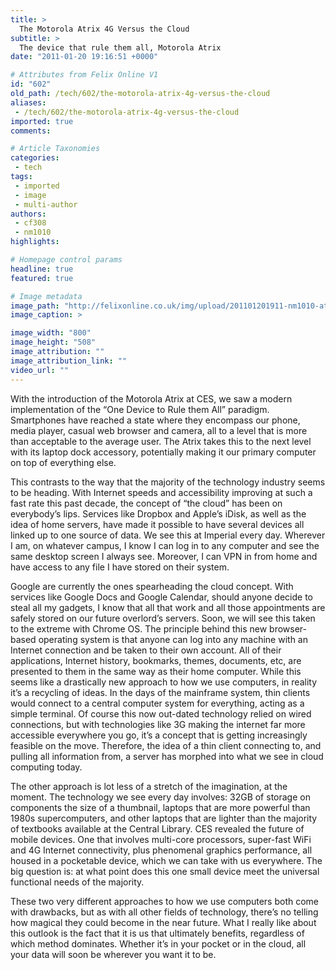 ```yaml
---
title: >
  The Motorola Atrix 4G Versus the Cloud
subtitle: >
  The device that rule them all, Motorola Atrix
date: "2011-01-20 19:16:51 +0000"

# Attributes from Felix Online V1
id: "602"
old_path: /tech/602/the-motorola-atrix-4g-versus-the-cloud
aliases:
 - /tech/602/the-motorola-atrix-4g-versus-the-cloud
imported: true
comments:

# Article Taxonomies
categories:
 - tech
tags:
 - imported
 - image
 - multi-author
authors:
 - cf308
 - nm1010
highlights:

# Homepage control params
headline: true
featured: true

# Image metadata
image_path: "http://felixonline.co.uk/img/upload/201101201911-nm1010-atrixlap.jpg"
image_caption: >

image_width: "800"
image_height: "508"
image_attribution: ""
image_attribution_link: ""
video_url: ""
---
```


With the introduction of the Motorola Atrix at CES, we saw a modern implementation of the “One Device to Rule them All” paradigm. Smartphones have reached a state where they encompass our phone, media player, casual web browser and camera, all to a level that is more than acceptable to the average user. The Atrix takes this to the next level with its laptop dock accessory, potentially making it our primary computer on top of everything else.

This contrasts to the way that the majority of the technology industry seems to be heading. With Internet speeds and accessibility improving at such a fast rate this past decade, the concept of “the cloud” has been on everybody’s lips. Services like Dropbox and Apple’s iDisk, as well as the idea of home servers, have made it possible to have several devices all linked up to one source of data. We see this at Imperial every day. Wherever I am, on whatever campus, I know I can log in to any computer and see the same desktop screen I always see. Moreover, I can VPN in from home and have access to any file I have stored on their system.

Google are currently the ones spearheading the cloud concept. With services like Google Docs and Google Calendar, should anyone decide to steal all my gadgets, I know that all that work and all those appointments are safely stored on our future overlord’s servers. Soon, we will see this taken to the extreme with Chrome OS. The principle behind this new browser-based operating system is that anyone can log into any machine with an Internet connection and be taken to their own account. All of their applications, Internet history, bookmarks, themes, documents, etc, are presented to them in the same way as their home computer. While this seems like a drastically new approach to how we use computers, in reality it’s a recycling of ideas. In the days of the mainframe system, thin clients would connect to a central computer system for everything, acting as a simple terminal. Of course this now out-dated technology relied on wired connections, but with technologies like 3G making the internet far more accessible everywhere you go, it’s a concept that is getting increasingly feasible on the move. Therefore, the idea of a thin client connecting to, and pulling all information from, a server has morphed into what we see in cloud computing today.

The other approach is lot less of a stretch of the imagination, at the moment. The technology we see every day involves: 32GB of storage on components the size of a thumbnail, laptops that are more powerful than 1980s supercomputers, and other laptops that are lighter than the majority of textbooks available at the Central Library. CES revealed the future of mobile devices. One that involves multi-core processors, super-fast WiFi and 4G Internet connectivity, plus phenomenal graphics performance, all housed in a pocketable device, which we can take with us everywhere. The big question is: at what point does this one small device meet the universal functional needs of the majority.

These two very different approaches to how we use computers both come with drawbacks, but as with all other fields of technology, there’s no telling how magical they could become in the near future. What I really like about this outlook is the fact that it is us that ultimately benefits, regardless of which method dominates. Whether it’s in your pocket or in the cloud, all your data will soon be wherever you want it to be.

